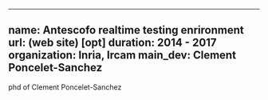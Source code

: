 
---
name: Antescofo realtime testing enrironment
url: (web site) [opt]
duration: 2014 - 2017
organization: Inria, Ircam
main_dev: Clement Poncelet-Sanchez
---

phd of Clement Poncelet-Sanchez